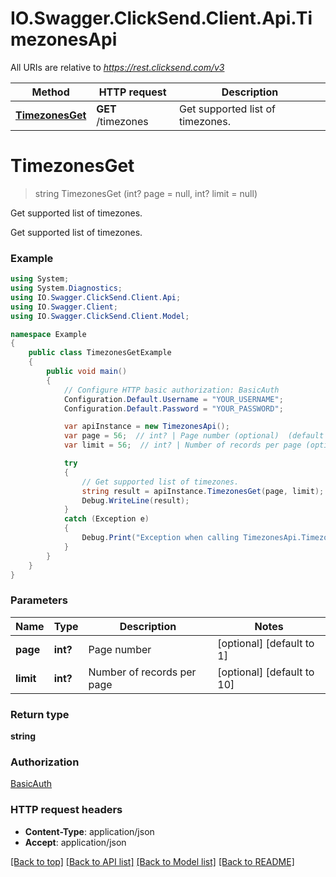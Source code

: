 # IO.Swagger.ClickSend.Client.Api.TimezonesApi

All URIs are relative to *https://rest.clicksend.com/v3*

Method | HTTP request | Description
------------- | ------------- | -------------
[**TimezonesGet**](TimezonesApi.md#timezonesget) | **GET** /timezones | Get supported list of timezones.


<a name="timezonesget"></a>
# **TimezonesGet**
> string TimezonesGet (int? page = null, int? limit = null)

Get supported list of timezones.

Get supported list of timezones.

### Example
```csharp
using System;
using System.Diagnostics;
using IO.Swagger.ClickSend.Client.Api;
using IO.Swagger.Client;
using IO.Swagger.ClickSend.Client.Model;

namespace Example
{
    public class TimezonesGetExample
    {
        public void main()
        {
            // Configure HTTP basic authorization: BasicAuth
            Configuration.Default.Username = "YOUR_USERNAME";
            Configuration.Default.Password = "YOUR_PASSWORD";

            var apiInstance = new TimezonesApi();
            var page = 56;  // int? | Page number (optional)  (default to 1)
            var limit = 56;  // int? | Number of records per page (optional)  (default to 10)

            try
            {
                // Get supported list of timezones.
                string result = apiInstance.TimezonesGet(page, limit);
                Debug.WriteLine(result);
            }
            catch (Exception e)
            {
                Debug.Print("Exception when calling TimezonesApi.TimezonesGet: " + e.Message );
            }
        }
    }
}
```

### Parameters

Name | Type | Description  | Notes
------------- | ------------- | ------------- | -------------
 **page** | **int?**| Page number | [optional] [default to 1]
 **limit** | **int?**| Number of records per page | [optional] [default to 10]

### Return type

**string**

### Authorization

[BasicAuth](../README.md#BasicAuth)

### HTTP request headers

 - **Content-Type**: application/json
 - **Accept**: application/json

[[Back to top]](#) [[Back to API list]](../README.md#documentation-for-api-endpoints) [[Back to Model list]](../README.md#documentation-for-models) [[Back to README]](../README.md)


